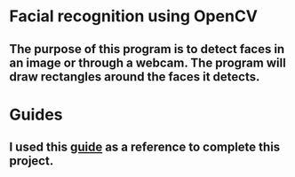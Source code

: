 # Facial recognition using OpenCV


## The purpose of this program is to detect faces in an image or through a webcam. The program will draw rectangles around the faces it detects.

# Guides

## I used this [guide](https://www.superdatascience.com/blogs/opencv-face-recognition) as a reference to complete this project. 